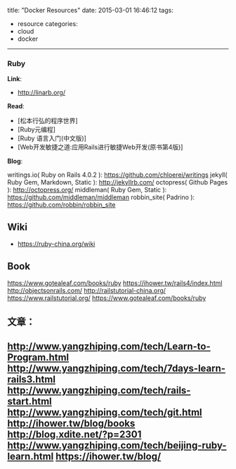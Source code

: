 title: "Docker Resources"
date: 2015-03-01 16:46:12
tags:
- resource
categories:
- cloud
- docker

---

### Ruby

__Link__:

- http://linarb.org/

__Read__:

- [松本行弘的程序世界]  
- [Ruby元编程]  
- [Ruby 语言入门(中文版)]  
- [Web开发敏捷之道:应用Rails进行敏捷Web开发(原书第4版)]  

__Blog__:

writings.io( Ruby on Rails 4.0.2 ): https://github.com/chloerei/writings
jekyll( Ruby Gem, Markdown, Static ): http://jekyllrb.com/
octopress( Github Pages ): http://octopress.org/
middleman( Ruby Gem, Static ): https://github.com/middleman/middleman
robbin_site( Padrino ): https://github.com/robbin/robbin_site


## Wiki
- https://ruby-china.org/wiki

## Book
https://www.gotealeaf.com/books/ruby
https://ihower.tw/rails4/index.html
http://objectsonrails.com/
http://railstutorial-china.org/
https://www.railstutorial.org/
https://www.gotealeaf.com/books/ruby


## 文章：
http://www.yangzhiping.com/tech/Learn-to-Program.html
http://www.yangzhiping.com/tech/7days-learn-rails3.html
http://www.yangzhiping.com/tech/rails-start.html
http://www.yangzhiping.com/tech/git.html
http://ihower.tw/blog/books
http://blog.xdite.net/?p=2301
http://www.yangzhiping.com/tech/beijing-ruby-learn.html
https://ihower.tw/blog/
---
